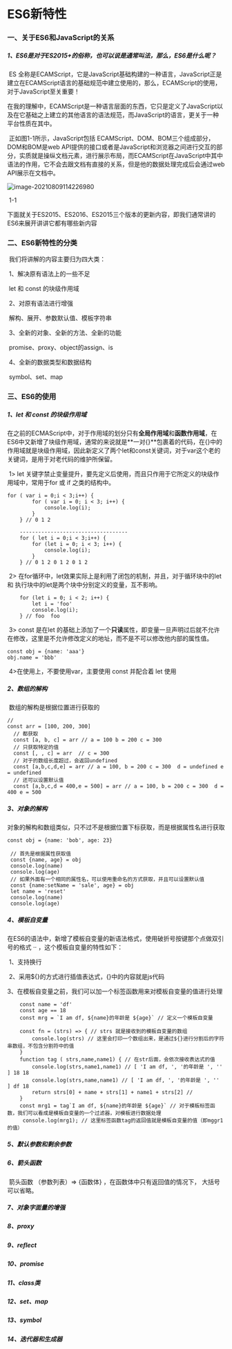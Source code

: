 # 												ES6新特性															



### 一、关于ES6和JavaScript的关系

##### 		1、ES6是对于ES2015+的俗称，也可以说是通常叫法，那么，ES6是什么呢？

​			ES 全称是ECAMScript，它是JavaScript基础构建的一种语言，JavaScript正是建立在ECAMScript语言的基础规范中建立使用的，那么，ECAMScript的使用，对于JavaScript至关重要！

​			在我的理解中，ECAMScript是一种语言层面的东西，它只是定义了JavaScript以及在它基础之上建立的其他语言的语法规范，而JavaScript的语言，更关于一种平台性质在其中。

​	正如图1-1所示，JavaScript包括 ECAMScript、DOM、BOM三个组成部分，DOM和BOM是web API提供的接口或者是JavaScript和浏览器之间进行交互的部分，实质就是操纵文档元素，进行展示布局，而ECAMScript在JavaScript中其中语法的作用，它不会去跟文档有直接的关系，但是他的数据处理完成后会通过web API展示在文档中。

![image-20210809114226980](C:\Users\dingfan\AppData\Roaming\Typora\typora-user-images\image-20210809114226980.png)

​																																	1-1

​		下面就关于ES2015、ES2016、ES2015三个版本的更新内容，即我们通常讲的ES6来展开讲讲它都有哪些新内容

### 二、ES6新特性的分类

​		我们将讲解的内容主要归为四大类：

​			  1、解决原有语法上的一些不足 

​					let 和 const 的块级作用域

​		  	2、对原有语法进行增强

​					解构、展开、参数默认值、模板字符串

​			  3、全新的对象、全新的方法、全新的功能

​					promise、proxy、object的assign、is

​			  4、全新的数据类型和数据结构

​						symbol、set、map 



### 	三、ES6的使用

##### 				1、let 和 const 的块级作用域

​				在之前的ECMAScript中，对于作用域的划分只有**全局作用域**和**函数作用域**，在ES6中又新增了块级作用域，通常的来说就是**一对{}**包裹着的代码，在{}中的作用域就是块级作用域，因此新定义了两个let和const关键词，对于var这个老的关键词，是用于对老代码的维护所保留。

​			1>  let 关键字禁止变量提升，要先定义后使用，而且只作用于它所定义的块级作用域中，常用于for 或 if 之类的结构中。

```
for ( var i = 0;i < 3;i++) {
        for ( var i = 0; i < 3; i++) {
            console.log(i);
        }
    } // 0 1 2
    
    -----------------------------------
    for ( let i = 0;i < 3;i++) {
        for (let i = 0; i < 3; i++) {
            console.log(i);
        }
    } // 0 1 2 0 1 2 0 1 2
```

​			2> 在for循环中，let效果实际上是利用了闭包的机制，并且，对于循环块中的let 和 执行块中的let是两个块中分别定义的变量，互不影响。

```
    for (let i = 0; i < 2; i++) {
        let i = 'foo'
        console.log(i);
    } // foo  foo
```

​		3>  const 是在let 的基础上添加了一个**只读**属性，即变量一旦声明过后就不允许在修改，这里是不允许修改定义的地址，而不是不可以修改他内部的属性值。

```
const obj = {name: 'aaa'}
obj.name = 'bbb'
```

​		4>在使用上，不要使用var，主要使用 const 并配合着 let 使用

##### 	2、数组的解构

​		数组的解构是根据位置进行获取的

```
// 
const arr = [100, 200, 300]
  // 都获取
  const [a, b, c] = arr // a = 100 b = 200 c = 300
  // 只获取特定的值
  const [, , c] = arr  // c = 300
  // 对于的数组长度超过，会返回undefined
  const [a,b,c,d,e] = arr // a = 100, b = 200 c = 300  d = undefined e = undefined
  // 还可以设置默认值
  const [a,b,c,d = 400,e = 500] = arr // a = 100, b = 200 c = 300  d = 400 e = 500
```
##### 	3、对象的解构

​			对象的解构和数组类似，只不过不是根据位置下标获取，而是根据属性名进行获取

```
const obj = {name: 'bob', age: 23}

 // 首先是根据属性获取值
 const {name, age} = obj
 console.log(name)
 console.log(age)
 // 如果外面有一个相同的属性名，可以使用重命名的方式获取，并且可以设置默认值
 const {name:setName = 'sale', age} = obj
 let name = 'reset'
 console.log(name)
 console.log(age)

```

##### 	4、模板自变量

​		在ES6的语法中，新增了模板自变量的新语法格式，使用破折号按键那个点做双引号的格式  ·· ，这个模板自变量的特性如下：

​				1、支持换行

​				2、采用${}的方式进行插值表达式，{}中的内容就是js代码

​				3、在模板自变量之前，我们可以加一个标签函数用来对模板自变量的值进行处理

```
	const name = 'df'
	const age == 18
	const mrg = `I am df, ${name}的年龄是 ${age}` // 定义一个模板自变量
	
	const fn = (strs) => { // strs 就是接收到的模板自变量的数组
		console.log(strs) // 这里会打印一个数组出来，是通过${}进行分割后的字符串数组，不包含分割符中的值
	}
	function tag ( strs,name,name1) { // 在str后面，会依次接收表达式的值
		console.log(strs,name1,name1) // [ 'I am df, ', '的年龄是 ', '' ] 18 18
		console.log(strs,name,name1) // [ 'I am df, ', '的年龄是 ', '' ] df 18
		return strs[0] + name + strs[1] + name1 + strs[2] // 
	}
    const mrg1 = tag`I am df, ${name}的年龄是 ${age}` // 对于模板标签函数，我们可以看成是模板自变量的一个过滤器，对模板进行数据处理
     console.log(mrg1); // 这里标签函数tag的返回值就是模板自变量的值（即mggr1的值）
```



##### 	5、默认参数和剩余参数

##### 	6、箭头函数

​			箭头函数 （参数列表）=>  {函数体}  ，在函数体中只有返回值的情况下， 大括号可以省略。

##### 	7、对象字面量的增强

##### 	8、proxy

##### 	9、reflect

##### 	10、promise

##### 	11、class类

##### 	12、set、map

##### 	13、symbol

##### 	14、迭代器和生成器